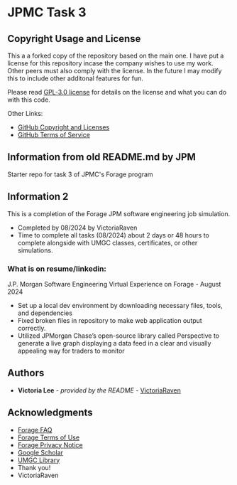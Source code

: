 # JPMC Task 3
## Copyright Usage and License

This a a forked copy of the repository based on the main one.
I have put a license for this repository incase the company wishes to use my work. Other peers must also comply with the license. In the future I may modify this to include other additonal features for fun.

Please read [GPL-3.0 license](LICENSE.md) for details on the license and what you can do with this code.

Other Links:  
- [GitHub Copyright and Licenses](https://docs.github.com/en/repositories/managing-your-repositorys-settings-and-features/customizing-your-repository/licensing-a-repository)
- [GitHub Terms of Service](https://docs.github.com/en/site-policy/github-terms/github-terms-of-service)

## Information from old README.md by JPM
Starter repo for task 3 of JPMC's Forage program
## Information 2
This is a completion of the Forage JPM software engineering job simulation.
* Completed by 08/2024 by VictoriaRaven
* Time to complete all tasks (08/2024) about 2 days or 48 hours to complete alongside with UMGC classes, certificates, or other simulations.

### What is on resume/linkedin:
J.P. Morgan Software Engineering Virtual Experience on Forage - August 2024
 * Set up a local dev environment by downloading necessary files, tools, and dependencies
 * Fixed broken files in repository to make web application output correctly.
 * Utilized JPMorgan Chase’s open-source library called Perspective to generate a live graph displaying a data feed in a clear
and visually appealing way for traders to monitor

## Authors

  - **Victoria Lee** - *provided by the README* -
    [VictoriaRaven](https://github.com/VictoriaRaven)

## Acknowledgments

- [Forage FAQ](https://www.theforage.com/faq)
- [Forage Terms of Use](https://www.theforage.com/terms)
- [Forage Privacy Notice](https://www.theforage.com/privacy)
- [Google Scholar](https://scholar.google.com/)
- [UMGC Library](https://libguides.umgc.edu/home)
 - Thank you!
 - VictoriaRaven



